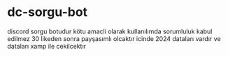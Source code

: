# dc-sorgu-bot
discord sorgu botudur
kötu amacli olarak kullanılımda sorumluluk kabul edilmez
30 likeden sonra payşasımlı olcaktır
icinde 2024 dataları vardır ve dataları xamp ile cekilcektır


